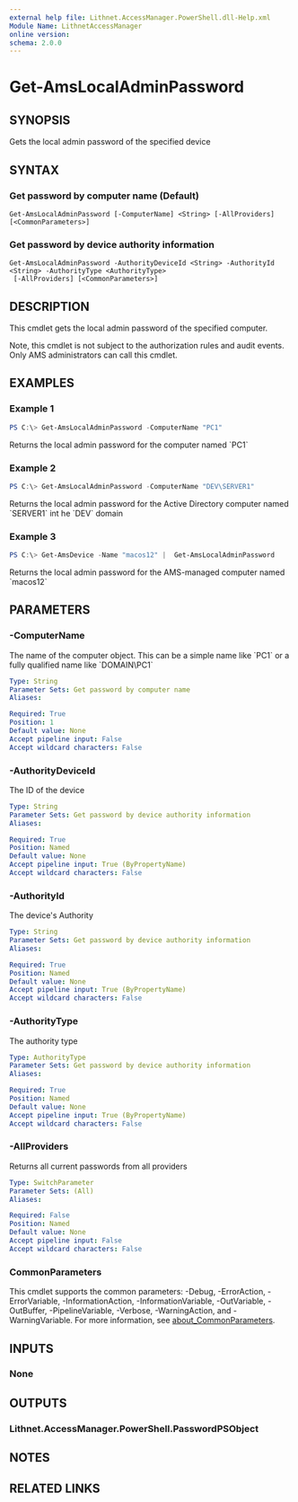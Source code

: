 ```yaml
---
external help file: Lithnet.AccessManager.PowerShell.dll-Help.xml
Module Name: LithnetAccessManager
online version:
schema: 2.0.0
---
```


# Get-AmsLocalAdminPassword

## SYNOPSIS
Gets the local admin password of the specified device

## SYNTAX

### Get password by computer name (Default)
```
Get-AmsLocalAdminPassword [-ComputerName] <String> [-AllProviders] [<CommonParameters>]
```

### Get password by device authority information
```
Get-AmsLocalAdminPassword -AuthorityDeviceId <String> -AuthorityId <String> -AuthorityType <AuthorityType>
 [-AllProviders] [<CommonParameters>]
```

## DESCRIPTION
This cmdlet gets the local admin password of the specified computer.

Note, this cmdlet is not subject to the authorization rules and audit events.
Only AMS administrators can call this cmdlet.

## EXAMPLES

### Example 1
```powershell
PS C:\> Get-AmsLocalAdminPassword -ComputerName "PC1"
```

Returns the local admin password for the computer named \`PC1\`

### Example 2
```powershell
PS C:\> Get-AmsLocalAdminPassword -ComputerName "DEV\SERVER1"
```

Returns the local admin password for the Active Directory computer named \`SERVER1\` int he \`DEV\` domain

### Example 3
```powershell
PS C:\> Get-AmsDevice -Name "macos12" |  Get-AmsLocalAdminPassword
```

Returns the local admin password for the AMS-managed computer named \`macos12\`

## PARAMETERS

### -ComputerName
The name of the computer object.
This can be a simple name like \`PC1\` or a fully qualified name like \`DOMAIN\PC1\`

```yaml
Type: String
Parameter Sets: Get password by computer name
Aliases:

Required: True
Position: 1
Default value: None
Accept pipeline input: False
Accept wildcard characters: False
```

### -AuthorityDeviceId
The ID of the device

```yaml
Type: String
Parameter Sets: Get password by device authority information
Aliases:

Required: True
Position: Named
Default value: None
Accept pipeline input: True (ByPropertyName)
Accept wildcard characters: False
```

### -AuthorityId
The device's Authority

```yaml
Type: String
Parameter Sets: Get password by device authority information
Aliases:

Required: True
Position: Named
Default value: None
Accept pipeline input: True (ByPropertyName)
Accept wildcard characters: False
```

### -AuthorityType
The authority type

```yaml
Type: AuthorityType
Parameter Sets: Get password by device authority information
Aliases:

Required: True
Position: Named
Default value: None
Accept pipeline input: True (ByPropertyName)
Accept wildcard characters: False
```

### -AllProviders
Returns all current passwords from all providers

```yaml
Type: SwitchParameter
Parameter Sets: (All)
Aliases:

Required: False
Position: Named
Default value: None
Accept pipeline input: False
Accept wildcard characters: False
```

### CommonParameters
This cmdlet supports the common parameters: -Debug, -ErrorAction, -ErrorVariable, -InformationAction, -InformationVariable, -OutVariable, -OutBuffer, -PipelineVariable, -Verbose, -WarningAction, and -WarningVariable. For more information, see [about_CommonParameters](http://go.microsoft.com/fwlink/?LinkID=113216).

## INPUTS

### None
## OUTPUTS

### Lithnet.AccessManager.PowerShell.PasswordPSObject
## NOTES

## RELATED LINKS
